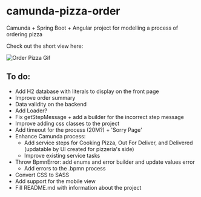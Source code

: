 # camunda-pizza-order
Camunda + Spring Boot + Angular project for modelling a process of ordering pizza

Check out the short view here:

![Order Pizza Gif](https://github.com/agawrysiuk/camunda-pizza-order/blob/master/animation.gif)

## To do:
- Add H2 database with literals to display on the front page
- Improve order summary
- Data validity on the backend
- Add Loader?
- Fix getStepMessage + add a builder for the incorrect step message
- Improve adding css classes to the project
- Add timeout for the process (20M?) + 'Sorry Page'
- Enhance Camunda process:
    - Add service steps for Cooking Pizza, Out For Deliver, and Delivered (updatable by UI created for pizzeria's side)
    - Improve existing service tasks
- Throw BpmnError: add enums and error builder and update values error
    - Add errors to the .bpmn process
- Convert CSS to SASS
- Add support for the mobile view
- Fill README.md with information about the project
